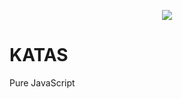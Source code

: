 <p align="center">
  <img src="https://avatars.githubusercontent.com/u/87303817?s=400&u=15033eabaef7673b42f03040a5373c4b99996252&v=4"/>
</p>

# KATAS

Pure JavaScript
